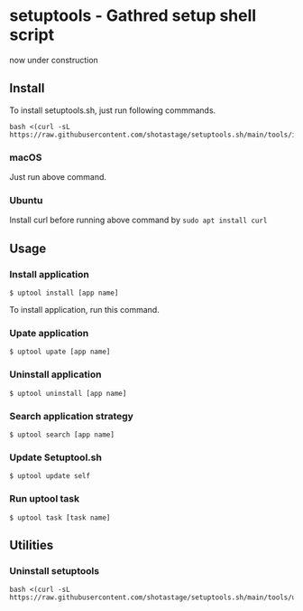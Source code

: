 # setuptools - Gathred setup shell script

now under construction

## Install

To install setuptools.sh, just run following commmands.

```
bash <(curl -sL https://raw.githubusercontent.com/shotastage/setuptools.sh/main/tools/installer_next.sh)
```

### macOS

Just run above command.


### Ubuntu

Install curl before running above command by `sudo apt install curl`


## Usage

### Install application

```
$ uptool install [app name]
```

To install application, run this command.


### Upate application

```
$ uptool upate [app name]
```

### Uninstall application

```
$ uptool uninstall [app name]
```

### Search application strategy

```
$ uptool search [app name]
```

### Update Setuptool.sh

```
$ uptool update self
```

### Run uptool task

```
$ uptool task [task name]
```

## Utilities

### Uninstall setuptools

```
bash <(curl -sL https://raw.githubusercontent.com/shotastage/setuptools.sh/main/tools/uninstall.sh)
```
